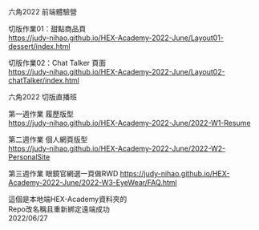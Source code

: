 六角2022 前端體驗營
  
切版作業01：甜點商品頁  
https://judy-nihao.github.io/HEX-Academy-2022-June/Layout01-dessert/index.html  
  
切版作業02：Chat Talker 頁面  
https://judy-nihao.github.io/HEX-Academy-2022-June/Layout02-chatTalker/index.html    
   

六角2022 切版直播班   
 
第一週作業 履歷版型  
https://judy-nihao.github.io/HEX-Academy-2022-June/2022-W1-Resume  
 
第二週作業 個人網頁版型  
https://judy-nihao.github.io/HEX-Academy-2022-June/2022-W2-PersonalSite   

第三週作業 眼鏡官網選一頁做RWD
https://judy-nihao.github.io/HEX-Academy-2022-June/2022-W3-EyeWear/FAQ.html  
  
這個是本地端HEX-Academy資料夾的  
Repo改名稱且重新綁定遠端成功  
2022/06/27
